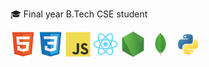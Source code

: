 
🎓 Final year B.Tech CSE student 

<p>
  <img src="https://raw.githubusercontent.com/devicons/devicon/master/icons/html5/html5-original.svg" alt="HTML5" width="40" title="HTML5"/>
  <img src="https://raw.githubusercontent.com/devicons/devicon/master/icons/css3/css3-original.svg" alt="CSS3" width="40" title="CSS3"/>
  <img src="https://raw.githubusercontent.com/devicons/devicon/master/icons/javascript/javascript-original.svg" alt="JavaScript" width="40" title="JavaScript"/>
  <img src="https://raw.githubusercontent.com/devicons/devicon/master/icons/react/react-original.svg" alt="ReactJS" width="40" title="ReactJS"/>
  <img src="https://raw.githubusercontent.com/devicons/devicon/master/icons/nodejs/nodejs-original.svg" alt="Node.js" width="40" title="Node.js"/>
  <img src="https://raw.githubusercontent.com/devicons/devicon/master/icons/mongodb/mongodb-original.svg" alt="MongoDB" width="40" title="MongoDB"/>
  <img src="https://raw.githubusercontent.com/devicons/devicon/master/icons/python/python-original.svg" alt="Python" width="40" title="Python"/>
</p>

